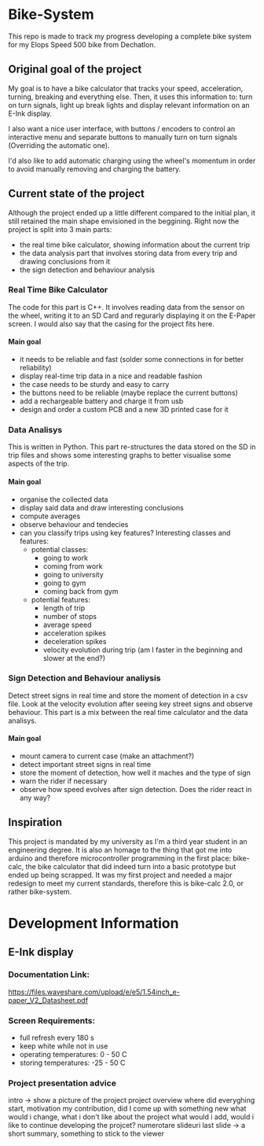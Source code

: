 # Bike-System
This repo is made to track my progress developing a complete bike system for my Elops Speed 500 bike from Dechatlon.

## Original goal of the project
My goal is to have a bike calculator that tracks your speed, acceleration, turning, breaking and everything else. Then, it uses this information to: turn on turn signals, light up break lights and display relevant information on an E-Ink display.

I also want a nice user interface, with buttons / encoders to control an interactive menu and separate buttons to manually turn on turn signals (Overriding the automatic one).

I'd also like to add automatic charging using the wheel's momentum in order to avoid manually removing and charging the battery.

## Current state of the project
Although the project ended up a little different compared to the initial plan, it still retained the main shape envisioned in the beggining.
Right now the project is split into 3 main parts: 
* the real time bike calculator, showing information about the current trip
* the data analysis part that involves storing data from every trip and drawing conclusions from it
* the sign detection and behaviour analysis

### Real Time Bike Calculator
The code for this part is C++. It involves reading data from the sensor on the wheel, writing it to an SD Card and regurarly displaying it on the E-Paper screen. I would also say that the casing for the project fits here.

#### Main goal
* it needs to be reliable and fast (solder some connections in for better reliability)
* display real-time trip data in a nice and readable fashion
* the case needs to be sturdy and easy to carry
* the buttons need to be reliable (maybe replace the current buttons)
* add a rechargeable battery and charge it from usb
* design and order a custom PCB and a new 3D printed case for it

### Data Analisys
This is written in Python. This part re-structures the data stored on the SD in trip files and shows some interesting graphs to better visualise some aspects of the trip.

#### Main goal
* organise the collected data
* display said data and draw interesting conclusions
* compute averages 
* observe behaviour and tendecies
* can you classify trips using key features? Interesting classes and features:
	- potential classes: 
		* going to work
		* coming from work
		* going to university
		* going to gym
		* coming back from gym
	- potential features: 
		* length of trip
		* number of stops
		* average speed
		* acceleration spikes
		* deceleration spikes
		* velocity evolution during trip (am I faster in the beginning and slower at the end?)

### Sign Detection and Behaviour analiysis
Detect street signs in real time and store the moment of detection in a csv file. Look at the velocity evolution after seeing key street signs and observe behaviour. This part is a mix between the real time calculator and the data analisys. 

#### Main goal
* mount camera to current case (make an attachment?)
* detect important street signs in real time
* store the moment of detection, how well it maches and the type of sign
* warn the rider if necessary
* observe how speed evolves after sign detection. Does the rider react in any way?

## Inspiration
This project is mandated by my university as I'm a third year student in an engineering degree. It is also an homage to the thing that got me into arduino and therefore microcontroller programming in the first place: bike-calc, the bike calculator that did indeed turn into a basic prototype but ended up being scrapped. It was my first project and needed a major redesign to meet my current standards, therefore this is bike-calc 2.0, or rather bike-system.  

# Development Information

## E-Ink display

### Documentation Link:
https://files.waveshare.com/upload/e/e5/1.54inch_e-paper_V2_Datasheet.pdf

### Screen Requirements:
* full refresh every 180 s
* keep white while not in use
* operating temperatures: 0 - 50 C
* storing temperatures: -25 - 50 C

### Project presentation advice

intro -> show a picture of the project
project overview 
where did everyghing start, motivation
my contribution, did I come up with something new 
what would i change, what i don't like about the project
what would i add, would i like to continue developing the projcet?
numerotare slideuri
last slide -> a short summary, something to stick to the viewer
